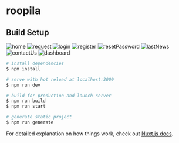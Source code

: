 # roopila

## Build Setup
![home](https://raw.githubusercontent.com/samsab1995/roopila-client/6f660c9e173ebfd95d093dea006fc45b2b7ab298/screenshot/home.PNG)
![request](https://raw.githubusercontent.com/samsab1995/roopila-client/6f660c9e173ebfd95d093dea006fc45b2b7ab298/screenshot/request.PNG)
![login](https://raw.githubusercontent.com/samsab1995/roopila-client/6f660c9e173ebfd95d093dea006fc45b2b7ab298/screenshot/login.PNG)
![register](https://raw.githubusercontent.com/samsab1995/roopila-client/6f660c9e173ebfd95d093dea006fc45b2b7ab298/screenshot/register.PNG)
![resetPassword](https://raw.githubusercontent.com/samsab1995/roopila-client/6f660c9e173ebfd95d093dea006fc45b2b7ab298/screenshot/resetPassword.PNG)
![lastNews](https://raw.githubusercontent.com/samsab1995/roopila-client/6f660c9e173ebfd95d093dea006fc45b2b7ab298/screenshot/lastNews.PNG)
![contactUs](https://raw.githubusercontent.com/samsab1995/roopila-client/6f660c9e173ebfd95d093dea006fc45b2b7ab298/screenshot/contactUs.PNG)
![dashboard](https://raw.githubusercontent.com/samsab1995/roopila-client/6f660c9e173ebfd95d093dea006fc45b2b7ab298/screenshot/dashboard.PNG)


```bash
# install dependencies
$ npm install

# serve with hot reload at localhost:3000
$ npm run dev

# build for production and launch server
$ npm run build
$ npm run start

# generate static project
$ npm run generate
```

For detailed explanation on how things work, check out [Nuxt.js docs](https://nuxtjs.org).
